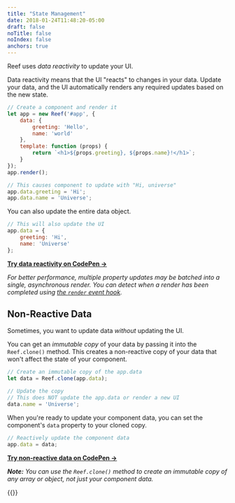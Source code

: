```yaml
---
title: "State Management"
date: 2018-01-24T11:48:20-05:00
draft: false
noTitle: false
noIndex: false
anchors: true
---
```


Reef uses _data reactivity_ to update your UI.

Data reactivity means that the UI "reacts" to changes in your data. Update your data, and the UI automatically renders any required updates based on the new state.

```js
// Create a component and render it
let app = new Reef('#app', {
	data: {
		greeting: 'Hello',
		name: 'world'
	},
	template: function (props) {
		return `<h1>${props.greeting}, ${props.name}!</h1>`;
	}
});
app.render();

// This causes component to update with "Hi, universe"
app.data.greeting = 'Hi';
app.data.name = 'Universe';
```

You can also update the entire data object.

```js
// This will also update the UI
app.data = {
	greeting: 'Hi',
	name: 'Universe'
};
```

**[Try data reactivity on CodePen &rarr;](https://codepen.io/cferdinandi/pen/OJbVKow)**

*For better performance, multiple property updates may be batched into a single, asynchronous render. You can detect when a render has been completed using [the `render` event hook](/advanced/#event-hooks).*


## Non-Reactive Data

Sometimes, you want to update data *without* updating the UI.

You can get an *immutable copy* of your data by passing it into the `Reef.clone()` method. This creates a non-reactive copy of your data that won't affect the state of your component.

```js
// Create an immutable copy of the app.data
let data = Reef.clone(app.data);

// Update the copy
// This does NOT update the app.data or render a new UI
data.name = 'Universe';
```

When you're ready to update your component data, you can set the component's `data` property to your cloned copy.

```js
// Reactively update the component data
app.data = data;
```

**[Try non-reactive data on CodePen &rarr;](https://codepen.io/cferdinandi/pen/ZEBGgqE)**

_**Note:** You can use the `Reef.clone()` method to create an immutable copy of any array or object, not just your component data._

{{<mailchimp intro="true">}}